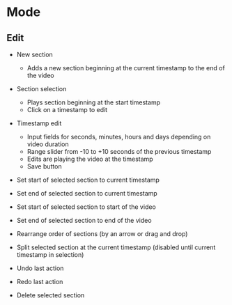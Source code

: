 # Mode

## Edit

* New section
    * Adds a new section beginning at the current timestamp to the end of the video

* Section selection
    * Plays section beginning at the start timestamp
    * Click on a timestamp to edit
    
* Timestamp edit
    * Input fields for seconds, minutes, hours and days depending on video duration
    * Range slider from -10 to +10 seconds of the previous timestamp
    * Edits are playing the video at the timestamp
    * Save button
    
* Set start of selected section to current timestamp
* Set end of selected section to current timestamp
* Set start of selected section to start of the video
* Set end of selected section to end of the video
* Rearrange order of sections (by an arrow or drag and drop)    
* Split selected section at the current timestamp (disabled until current timestamp in selection)
* Undo last action
* Redo last action
* Delete selected section

